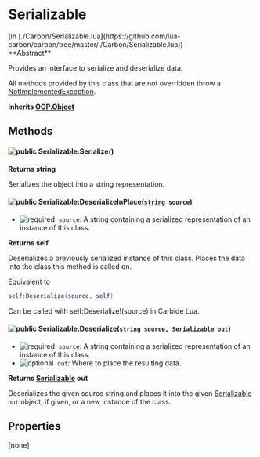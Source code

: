 <link href="../../style.css" rel="stylesheet" type="text/css"/>
<h1 class="class-title">Serializable</h1>
<span class="file-link">(in [./Carbon/Serializable.lua](https://github.com/lua-carbon/carbon/tree/master/./Carbon/Serializable.lua))</span><br/>
**Abstract**

Provides an interface to serialize and deserialize data.

All methods provided by this class that are not overridden throw a [NotImplementedException](Classes/NotImplementedException).

**Inherits [OOP.Object](Classes/OOP.Object)**

## Methods
#### ![public](https://img.shields.io/badge/%20-public-11b237.svg?style=flat-square) Serializable:Serialize()


**Returns  string**

Serializes the object into a string representation.


#### ![public](https://img.shields.io/badge/%20-public-11b237.svg?style=flat-square) Serializable:DeserializeInPlace(<code>[string](Types#string) source</code>)
- ![required](https://img.shields.io/badge/%20-required-ff9600.svg?style=flat-square)&nbsp;&nbsp;`source`: A string containing a serialized representation of an instance of this class.

**Returns  self**

Deserializes a previously serialized instance of this class.
Places the data into the class this method is called on.

Equivalent to
```lua
self:Deserialize(source, self)
```

Can be called with self:Deserialize!(source) in Carbide Lua.


#### ![public](https://img.shields.io/badge/%20-public-11b237.svg?style=flat-square) Serializable.Deserialize(<code>[string](Types#string) source, [Serializable](Classes/Serializable) out</code>)
- ![required](https://img.shields.io/badge/%20-required-ff9600.svg?style=flat-square)&nbsp;&nbsp;`source`: A string containing a serialized representation of an instance of this class.
- ![optional](https://img.shields.io/badge/%20-optional-0092e6.svg?style=flat-square)&nbsp;&nbsp;`out`: Where to place the resulting data.

**Returns  [Serializable](Classes/Serializable) out**

Deserializes the given source string and places it into the given [Serializable](Classes/Serializable) `out` object, if given, or a new instance of the class.


## Properties
[none]
